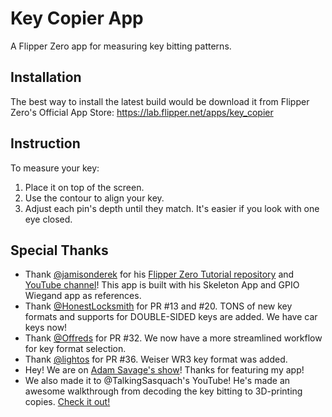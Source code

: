 # Key Copier App
A Flipper Zero app for measuring key bitting patterns.

## Installation
The best way to install the latest build would be download it from Flipper Zero's Official App Store:
https://lab.flipper.net/apps/key_copier

## Instruction
To measure your key: 
1. Place it on top of the screen.
2. Use the contour to align your key.
3. Adjust each pin's depth until they match. It's easier if you look with one eye closed.

## Special Thanks
- Thank [@jamisonderek](https://github.com/jamisonderek) for his [Flipper Zero Tutorial repository](https://github.com/jamisonderek/flipper-zero-tutorials) and [YouTube channel](https://github.com/jamisonderek/flipper-zero-tutorials#:~:text=YouTube%3A%20%40MrDerekJamison)! This app is built with his Skeleton App and GPIO Wiegand app as references. 
- Thank [@HonestLocksmith](https://github.com/HonestLocksmith) for PR #13 and #20. TONS of new key formats and supports for DOUBLE-SIDED keys are added. We have car keys now!
- Thank [@Offreds](https://github.com/Offreds) for PR #32. We now have a more streamlined workflow for key format selection. 
- Thank [@lightos](https://github.com/lightos) for PR #36. Weiser WR3 key format was added.
- Hey! We are on [Adam Savage's show](https://youtu.be/c8q2YVRiOAE?t=485)! Thanks for featuring my app! 
- We also made it to @TalkingSasquach's YouTube! He's made an awesome walkthrough from decoding the key bitting to 3D-printing copies. [Check it out!](https://www.youtube.com/watch?v=P3-KhSJE1as)



